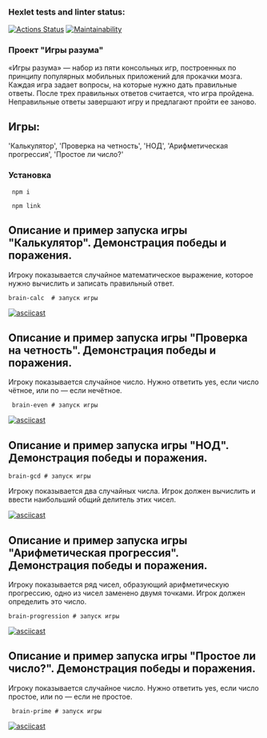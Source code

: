 ### Hexlet tests and linter status:
[![Actions Status](https://github.com/ashmigol/frontend-project-44/workflows/hexlet-check/badge.svg)](https://github.com/ashmigol/frontend-project-44/actions)
[![Maintainability](https://api.codeclimate.com/v1/badges/473740f3e2277ad44008/maintainability)](https://api.codeclimate.com/v1/badges/473740f3e2277ad44008/maintainability)


 ### Проект "Игры разума"

 «Игры разума» — набор из пяти консольных игр, построенных по принципу популярных мобильных приложений для прокачки мозга. Каждая игра задает вопросы, на которые нужно дать правильные ответы. После трех правильных ответов считается, что игра пройдена. Неправильные ответы завершают игру и предлагают пройти ее заново. 
 
 ## Игры:

 'Калькулятор',
 'Проверка на четность',
 'НОД',
 'Арифметическая прогрессия',
 'Простое ли число?'

 ### Установка
```
 npm i
```
```
 npm link
```
 ## Описание и пример запуска игры "Калькулятор". Демонстрация победы и поражения.
 
 Игроку показывается случайное математическое выражение, которое нужно вычислить и записать правильный ответ.

 ``` 
 brain-calc  # запуск игры 
 ```
[![asciicast](https://asciinema.org/a/S5f6Zthz1PwAQIc76x7zv4mZD.svg)](https://asciinema.org/a/S5f6Zthz1PwAQIc76x7zv4mZD)

  
 ## Описание и пример запуска игры "Проверка на четность". Демонстрация победы и поражения.

 Игроку показывается случайное число. Нужно ответить yes, если число чётное, или no — если нечётное.

```
 brain-even # запуск игры
```
[![asciicast](https://asciinema.org/a/y3duBMM8nVAz7tflqX1n27trl.svg)](https://asciinema.org/a/y3duBMM8nVAz7tflqX1n27trl)



 ## Описание и пример запуска игры "НОД". Демонстрация победы и поражения.
 ```
 brain-gcd # запуск игры
 ```
 Игроку показывается два случайных числа. Игрок должен вычислить и ввести наибольший общий делитель этих чисел.
 
[![asciicast](https://asciinema.org/a/soolKuyTkVCijifkGBYtstzdk.svg)](https://asciinema.org/a/soolKuyTkVCijifkGBYtstzdk)



 ## Описание и пример запуска игры "Арифметическая прогрессия". Демонстрация победы и поражения.
 
 Игроку показывается ряд чисел, образующий арифметическую прогрессию, одно из чисел заменено двумя точками. Игрок должен определить это число.
 
 ```
 brain-progression # запуск игры
 ```

[![asciicast]( https://asciinema.org/a/Zu1T962Rob0NdcsjLbjToxMi3.svg)]( https://asciinema.org/a/Zu1T962Rob0NdcsjLbjToxMi3)

 ## Описание и пример запуска игры "Простое ли число?". Демонстрация победы и поражения.
 
 Игроку показывается случайное число. Нужно ответить yes, если число простое, или no — если не простое.

```
 brain-prime # запуск игры
```

 [![asciicast]( https://asciinema.org/a/R2Mr4k6lXVRSRYGafq0pQGBai.svg)]( https://asciinema.org/a/R2Mr4k6lXVRSRYGafq0pQGBai)